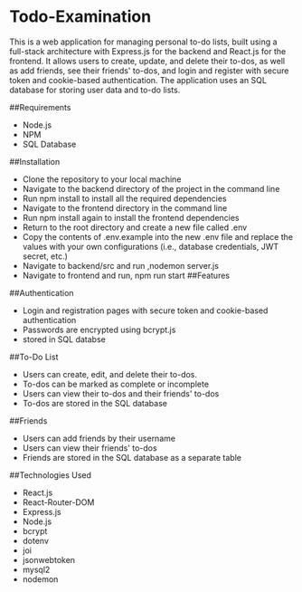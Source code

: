 # Todo-Examination
This is a web application for managing personal to-do lists, built using a full-stack architecture with Express.js for the backend and React.js for the frontend. It allows users to create, update, and delete their to-dos, as well as add friends, see their friends' to-dos, and login and register with secure token and cookie-based authentication. The application uses an SQL database for storing user data and to-do lists.

##Requirements

* Node.js
* NPM
* SQL Database

##Installation

* Clone the repository to your local machine
* Navigate to the backend directory of the project in the command line
* Run npm install to install all the required dependencies
* Navigate to the frontend directory in the command line
* Run npm install again to install the frontend dependencies
* Return to the root directory and create a new file called .env
* Copy the contents of .env.example into the new .env file and replace the values with your own configurations (i.e., database credentials, JWT secret, etc.)
* Navigate to backend/src and run ,nodemon server.js
* Navigate to frontend and run, npm run start
##Features

##Authentication
* Login and registration pages with secure token and cookie-based authentication
* Passwords are encrypted using bcrypt.js
* stored in SQL databse

##To-Do List
* Users can create, edit, and delete their to-dos.
* To-dos can be marked as complete or incomplete
* Users can view their to-dos and their friends' to-dos
* To-dos are stored in the SQL database

##Friends
* Users can add friends by their username
* Users can view their friends' to-dos
* Friends are stored in the SQL database as a separate table

##Technologies Used

* React.js
* React-Router-DOM
* Express.js
* Node.js
* bcrypt
* dotenv
* joi
* jsonwebtoken
* mysql2
* nodemon
